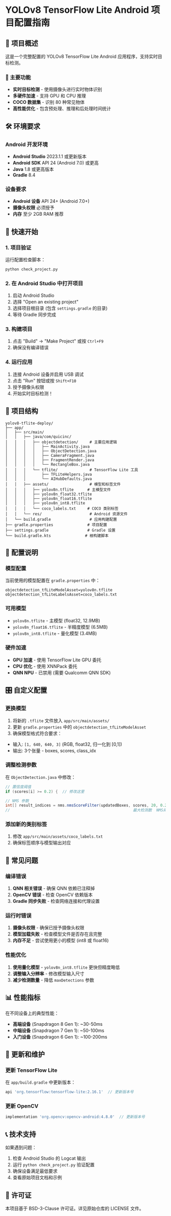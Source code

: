 # YOLOv8 TensorFlow Lite Android 项目配置指南

## 📱 项目概述

这是一个完整配置的 YOLOv8 TensorFlow Lite Android 应用程序，支持实时目标检测。

### 🎯 主要功能
- **实时目标检测** - 使用摄像头进行实时物体识别
- **多硬件加速** - 支持 GPU 和 CPU 推理
- **COCO 数据集** - 识别 80 种常见物体
- **高性能优化** - 包含预处理、推理和后处理时间统计

## 🛠️ 环境要求

### Android 开发环境
- **Android Studio** 2023.1.1 或更新版本
- **Android SDK** API 24 (Android 7.0) 或更高
- **Java** 1.8 或更高版本
- **Gradle** 8.4

### 设备要求
- **Android 设备** API 24+ (Android 7.0+)
- **摄像头权限** 必须授予
- **内存** 至少 2GB RAM 推荐

## 🚀 快速开始

### 1. 项目验证
运行配置检查脚本：
```bash
python check_project.py
```

### 2. 在 Android Studio 中打开项目
1. 启动 Android Studio
2. 选择 "Open an existing project"
3. 选择项目根目录 (包含 `settings.gradle` 的目录)
4. 等待 Gradle 同步完成

### 3. 构建项目
1. 点击 "Build" → "Make Project" 或按 `Ctrl+F9`
2. 确保没有编译错误

### 4. 运行应用
1. 连接 Android 设备并启用 USB 调试
2. 点击 "Run" 按钮或按 `Shift+F10`
3. 授予摄像头权限
4. 开始实时目标检测！

## 📁 项目结构

```
yolov8-tflite-deploy/
├── app/
│   ├── src/main/
│   │   ├── java/com/quicinc/
│   │   │   ├── objectdetection/     # 主要应用逻辑
│   │   │   │   ├── MainActivity.java
│   │   │   │   ├── ObjectDetection.java
│   │   │   │   ├── CameraFragment.java
│   │   │   │   ├── FragmentRender.java
│   │   │   │   └── RectangleBox.java
│   │   │   └── tflite/              # TensorFlow Lite 工具
│   │   │       ├── TFLiteHelpers.java
│   │   │       └── AIHubDefaults.java
│   │   ├── assets/                  # 模型和标签文件
│   │   │   ├── yolov8n.tflite      # 主模型文件
│   │   │   ├── yolov8n_float32.tflite
│   │   │   ├── yolov8n_float16.tflite
│   │   │   ├── yolov8n_int8.tflite
│   │   │   └── coco_labels.txt     # COCO 类别标签
│   │   └── res/                     # Android 资源文件
│   └── build.gradle                 # 应用构建配置
├── gradle.properties               # 项目配置
├── settings.gradle                 # Gradle 设置
└── build.gradle.kts               # 根构建脚本
```

## 🔧 配置说明

### 模型配置
当前使用的模型配置在 `gradle.properties` 中：
```properties
objectdetection_tfLiteModelAsset=yolov8n.tflite
objectdetection_tfLiteLabelsAsset=coco_labels.txt
```

### 可用模型
- `yolov8n.tflite` - 主模型 (float32, 12.9MB)
- `yolov8n_float16.tflite` - 半精度模型 (6.5MB)
- `yolov8n_int8.tflite` - 量化模型 (3.4MB)

### 硬件加速
- **GPU 加速** - 使用 TensorFlow Lite GPU 委托
- **CPU 优化** - 使用 XNNPack 委托
- **QNN NPU** - 已禁用 (需要 Qualcomm QNN SDK)

## 🎛️ 自定义配置

### 更换模型
1. 将新的 `.tflite` 文件放入 `app/src/main/assets/`
2. 更新 `gradle.properties` 中的 `objectdetection_tfLiteModelAsset`
3. 确保模型格式符合要求：
  - 输入: `[1, 640, 640, 3]` (RGB, float32, 归一化到 [0,1])
  - 输出: 3个张量 - boxes, scores, class_idx

### 调整检测参数
在 `ObjectDetection.java` 中修改：
```java
// 置信度阈值
if (scores[i] >= 0.2) {  // 修改这里

// NMS 参数
int[] result_indices = nms.nmsScoreFilter(updatedBoxes, scores, 20, 0.2f);
//                                                      最大检测数  NMS阈值
```

### 添加新的类别标签
1. 修改 `app/src/main/assets/coco_labels.txt`
2. 确保标签顺序与模型输出对应

## 🐛 常见问题

### 编译错误
1. **QNN 相关错误** - 确保 QNN 依赖已注释掉
2. **OpenCV 错误** - 检查 OpenCV 依赖版本
3. **Gradle 同步失败** - 检查网络连接和代理设置

### 运行时错误
1. **摄像头权限** - 确保已授予摄像头权限
2. **模型加载失败** - 检查模型文件是否存在且完整
3. **内存不足** - 尝试使用更小的模型 (int8 或 float16)

### 性能优化
1. **使用量化模型** - `yolov8n_int8.tflite` 更快但精度略低
2. **调整输入分辨率** - 修改模型输入尺寸
3. **减少检测数量** - 降低 `maxDetections` 参数

## 📊 性能指标

在不同设备上的典型性能：
- **高端设备** (Snapdragon 8 Gen 1): ~30-50ms
- **中端设备** (Snapdragon 7 Gen 1): ~50-100ms
- **入门设备** (Snapdragon 6 Gen 1): ~100-200ms

## 🔄 更新和维护

### 更新 TensorFlow Lite
在 `app/build.gradle` 中更新版本：
```gradle
api 'org.tensorflow:tensorflow-lite:2.16.1'  // 更新版本号
```

### 更新 OpenCV
```gradle
implementation 'org.opencv:opencv-android:4.8.0'  // 更新版本号
```

## 📞 技术支持

如果遇到问题：
1. 检查 Android Studio 的 Logcat 输出
2. 运行 `python check_project.py` 验证配置
3. 确保设备满足最低要求
4. 查看原始项目文档和示例

## 📄 许可证

本项目基于 BSD-3-Clause 许可证。详见原始仓库的 LICENSE 文件。